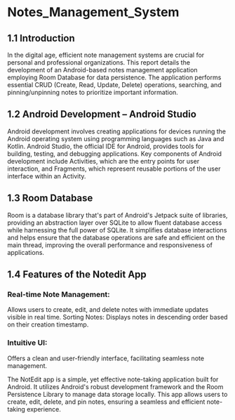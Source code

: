 # Notes_Management_System
## 1.1	Introduction
In the digital age, efficient note management systems are crucial for personal and professional organizations. This report details the development of an Android-based notes management application employing Room Database for data persistence. The application performs essential CRUD (Create, Read, Update, Delete) operations, searching, and pinning/unpinning notes to prioritize important information.

## 1.2 Android Development – Android Studio
Android development involves creating applications for devices running the Android operating system using programming languages such as Java and Kotlin. Android Studio, the official IDE for Android, provides tools for building, testing, and debugging applications. Key components of Android development include Activities, which are the entry points for user interaction, and Fragments, which represent reusable portions of the user interface within an Activity. 

## 1.3 Room Database
Room is a database library that's part of Android's Jetpack suite of libraries, providing an abstraction layer over SQLite to allow fluent database access while harnessing the full power of SQLite. It simplifies database interactions and helps ensure that the database operations are safe and efficient on the main thread, improving the overall performance and responsiveness of applications.
## 1.4 Features of the Notedit App
### Real-time Note Management:
Allows users to create, edit, and delete notes with immediate updates visible in real time.
Sorting Notes: Displays notes in descending order based on their creation timestamp.
### Intuitive UI: 
Offers a clean and user-friendly interface, facilitating seamless note management.
 
The NotEdit app is a simple, yet effective note-taking application built for Android. It utilizes Android's robust development framework and the Room Persistence Library to manage data storage locally. This app allows users to create, edit, delete, and pin notes, ensuring a seamless and efficient note-taking experience.
